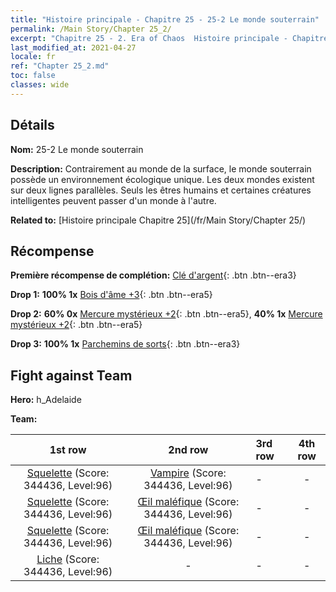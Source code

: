 ```yaml
---
title: "Histoire principale - Chapitre 25 - 25-2 Le monde souterrain"
permalink: /Main Story/Chapter 25_2/
excerpt: "Chapitre 25 - 2. Era of Chaos  Histoire principale - Chapitre 25_2. 25-2 Le monde souterrain"
last_modified_at: 2021-04-27
locale: fr
ref: "Chapter 25_2.md"
toc: false
classes: wide
---
```


## Détails

 **Nom:** 25-2 Le monde souterrain

 **Description:** Contrairement au monde de la surface, le monde souterrain possède un environnement écologique unique. Les deux mondes existent sur deux lignes parallèles. Seuls les êtres humains et certaines créatures intelligentes peuvent passer d'un monde à l'autre.

 **Related to:** [Histoire principale Chapitre 25](/fr/Main Story/Chapter 25/)

## Récompense

 **Première récompense de complétion:** [Clé d'argent](/ItemsFR/con_693/){: .btn .btn--era3}

 **Drop 1:** **100% 1x** [Bois d'âme +3](/ItemsFR/mat_83/){: .btn .btn--era5}

 **Drop 2:** **60% 0x** [Mercure mystérieux +2](/ItemsFR/mat_77/){: .btn .btn--era5}, **40% 1x** [Mercure mystérieux +2](/ItemsFR/mat_77/){: .btn .btn--era5}

 **Drop 3:** **100% 1x** [Parchemins de sorts](/ItemsFR/con_694/){: .btn .btn--era3}


## Fight against Team
 **Hero:** h_Adelaide

 **Team:**


  | 1st row | 2nd row | 3rd row | 4th row |
  |:----:|:----:|:----|:----:|
  | [Squelette](/fr/units/Skeleton/) (Score: 344436, Level:96)  | [Vampire](/fr/units/Vampire/) (Score: 344436, Level:96)  | - | - |
  | [Squelette](/fr/units/Skeleton/) (Score: 344436, Level:96)  | [Œil maléfique](/fr/units/Beholder/) (Score: 344436, Level:96)  | - | - |
  | [Squelette](/fr/units/Skeleton/) (Score: 344436, Level:96)  | [Œil maléfique](/fr/units/Beholder/) (Score: 344436, Level:96)  | - | - |
  | [Liche](/fr/units/Lich/) (Score: 344436, Level:96)  | - | - | - |


